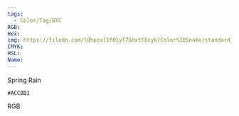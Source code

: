 ```yaml
---
tags:
  - Color/Tag/NTC
RGB:
Hex:
img: https://filedn.com/l0hpzxl1f01yT7GHxtF8cyk/Color%20Snake/standard_csv_to_svg/%23/ACCBB1.svg
CMYK:
HSL:
Name:
---
```

Spring Rain
```palette
#ACCBB1
```
RGB
